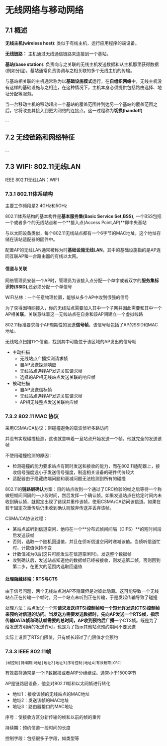 # 无线网络与移动网络

## 7.1 概述

**无线主机\(wireless host\)**: 类似于有线主机，运行应用程序的端设备。

**无线链路：** 主机通过无线通信链路来连接到一个基站。

**基站\(base station**\): 负责向与之关联的无线主机发送数据和从主机那里获得数据\(例如分组\)。基站通常负责协调与之相关联的多个无线主机的传输。

与基站相关联的主机通常称为以**基础设施模式**运行，在**自组织网络**中，无线主机没有这样的基础设施与之相连，在这种情况下，主机本身必须提供包括路由选择、地址分配等服务。

当一台移动主机的移动超出一个基站的覆盖范围并到达另一个基站的覆盖范围之后，它将改变其接入到更大网络的连接点。这一过程称为**切换\(handoff\)**

...

## 7.2 无线链路和网络特征

...

## 7.3 WIFI: 802.11无线LAN

IEEE 802.11无线LAN：WIFI

### 7.3.1 802.11体系结构

主要工作频段是2.4GHz和5GHz

802.11体系结构的基本构件是**基本服务集\(Basic Service Set,BSS\)**, 一个BSS包括一个或者多个的无线站点和一个**接入点\(Access Point,AP\)**即中央基站

与以太网设备类似，每个802.11无线站点都有一个6字节的MAC地址，这个地址存储在该站适配器的固件中。

配置AP的无线LAN通常被称为时**基础设施无线LAN**，其中的基础设施指的是AP连同互联AP和一台路由器的有线以太网。

#### 信道与关联

网络管理员安装一个AP时，管理员为该接入点分配一个单字或者双字的**服务集标识符\(SSID\)**,还必须分配一个单信号

WIFI丛林：一个任意物理位置，能够从多个AP中收到很强的信号

为了获得因特网接入，你的无线站点需要加入其中一个子网并因此需要和其中一个AP相**关联**。关联意味着这一无线站点在自身和该AP间建立一个虚拟线路

802.11标准要求每个AP周期性的发送**信号帧**，该信号帧包括了AP的SSID和MAC地址。

无线站点扫描11个信道，找到其中可能位于该区域的AP发出的信号帧

* 主动扫描
  * 无线站点广播探测请求帧
  * 自AP发送探测响应
  * 无线站点选择AP发送关联请求帧
  * 选择的AP相无线站点发送关联的响应帧
* 被动扫描
  * 自AP发送信标帧
  * 无线站点选择AP发送关联请求帧
  * AP相无线整点发送关联响应帧

### 7.3.2 802.11 MAC 协议

采用CSMA/CA协议：带碰撞避免的载波侦听多路访问

并没有实现碰撞检测，这也就意味着一旦站点开始发送一个帧，他就完全的发送该帧

不使用碰撞检测的原因：

* 检测碰撞的能力要求站点有同时发送和接收的能力，而在802.11适配器上，接收信号强度远小于发送信号强度，制造相关设备的硬件代价较大
* 适配器由于隐藏终端问题和衰减问题无法检测到所有的碰撞

802.11的**链路层确认**方案：目的站点收到一个通过了CRC检验的帧之后等待一个称做短帧间间隔的一小段时间，然后发挥一个确认帧。如果发送站点在给定时间内未收到确认帧，就假定出现了错误并重传该帧，使用CSMA/CA访问该信道。如果在若干固定次重传后仍未收到确认则放弃传送并丢弃该帧。

CSMA/CA协议过程：

* 某站点监听到信道空闲，他将在一个**分布式帧间间隔（DIFS）**的短时间段后发送该帧
* 否则，选取一个随机回退值，并且在侦听信道空闲时递减该值。当侦听信道忙时，计数值保持不变
* 计数值减为0后\(这只可能发生在信道空闲时\)，发送整个数据帧
* 收到确认后，发送站点知道他的数据帧已经被接收，则发送第二帧，否则回到第二步，在更大的范围内选取回退值

#### 处理隐藏终端：RTS与CTS

由于信号问题，两个无线站点对AP不隐藏但是对彼此隐藏。这可能导致一个无线站点正在传输一个帧时，另一个站点未听到正在传输，于是发起传输导致了碰撞

处理方法：站点发送一个短**请求发送\(RTS\)**控制帧和一个短**允许发送\(CTS\)**控制帧来预约对信道的访问。当发送方需要发送数据时，先向AP发送一个RTS帧，指示传输DATA帧和确认帧需要的总时间，AP收到预约后**广播**一个CTS帧。既是为了给发送方明确的发送许可，也是为了指示其他站点预约期间不要发送

实际上设置了RTS门限值，只有帧长超过了门限值才会预约

### 7.3.3 IEEE 802.11帧

```text
|帧控制|持续期|地址|地址2|地址3|序号控制|地址4|有效载荷|CRC|
```

有效载荷通常是一个IP数据报或者ARP分组组成。通常小于1500字节

AP是链路层设备，他会对802.11帧和以太网帧进行转化

* 地址1：接收该帧的无线站点的MAC地址
* 地址2：发送该帧的MAC地址
* 地址3：路由器接口的MAC地址

序号：使接收方区分新传输的帧和以前的帧的重传

持续期：预约信道一段时间的长度

控制字段：包括很多子字段，如类型等

